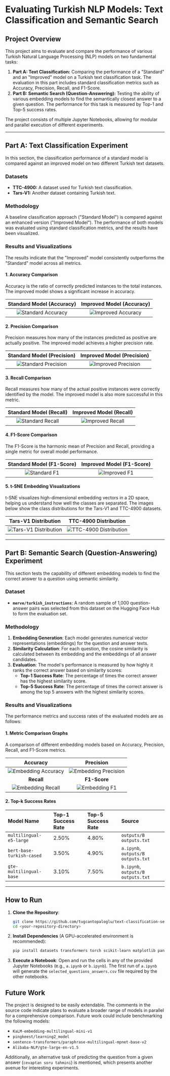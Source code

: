 # Evaluating Turkish NLP Models: Text Classification and Semantic Search

## Project Overview

This project aims to evaluate and compare the performance of various Turkish Natural Language Processing (NLP) models on two fundamental tasks:

1.  **Part A: Text Classification:** Comparing the performance of a "Standard" and an "Improved" model on a Turkish text classification task. The evaluation in this part includes standard classification metrics such as Accuracy, Precision, Recall, and F1-Score.
2.  **Part B: Semantic Search (Question-Answering):** Testing the ability of various embedding models to find the semantically closest answer to a given question. The performance for this task is measured by Top-1 and Top-5 success rates.

The project consists of multiple Jupyter Notebooks, allowing for modular and parallel execution of different experiments.

---

## Part A: Text Classification Experiment

In this section, the classification performance of a standard model is compared against an improved model on two different Turkish text datasets.

### Datasets

* **TTC-4900:** A dataset used for Turkish text classification.
* **Tars-V1:** Another dataset containing Turkish text.

### Methodology

A baseline classification approach ("Standard Model") is compared against an enhanced version ("Improved Model"). The performance of both models was evaluated using standard classification metrics, and the results have been visualized.

### Results and Visualizations

The results indicate that the "Improved" model consistently outperforms the "Standard" model across all metrics.

#### 1. Accuracy Comparison

Accuracy is the ratio of correctly predicted instances to the total instances. The improved model shows a significant increase in accuracy.

| Standard Model (Accuracy) | Improved Model (Accuracy) |
| :---: | :---: |
| ![Standard Accuracy](graphics/a_şıkkı_accuracy.png) | ![Improved Accuracy](graphics/a_şıkkı_accuarcy_geliştirilmiş.png) |

#### 2. Precision Comparison

Precision measures how many of the instances predicted as positive are actually positive. The improved model achieves a higher precision rate.

| Standard Model (Precision) | Improved Model (Precision) |
| :---: | :---: |
| ![Standard Precision](graphics/a_şıkkı_precision.png) | ![Improved Precision](graphics/a_şıkkı_geliştirilmiş_precision.png) |

#### 3. Recall Comparison

Recall measures how many of the actual positive instances were correctly identified by the model. The improved model is also more successful in this metric.

| Standard Model (Recall) | Improved Model (Recall) |
| :---: | :---: |
| ![Standard Recall](graphics/a_şıkkı_recall.png) | ![Improved Recall](graphics/a_şıkkı_recall_geliştirilmiş.png) |

#### 4. F1-Score Comparison

The F1-Score is the harmonic mean of Precision and Recall, providing a single metric for overall model performance.

| Standard Model (F1-Score) | Improved Model (F1-Score) |
| :---: | :---: |
| ![Standard F1](graphics/a_şıkkı_f1_standart.png) | ![Improved F1](graphics/a_şıkkı_f1_Geliştirilmiş.png) |

#### 5. t-SNE Embedding Visualizations

t-SNE visualizes high-dimensional embedding vectors in a 2D space, helping us understand how well the classes are separated. The images below show the class distributions for the Tars-V1 and TTC-4900 datasets.

| Tars-V1 Distribution | TTC-4900 Distribution |
| :---: | :---: |
| ![Tars-V1 Distribution](graphics/tarsv1-embedding-map.png) | ![TTC-4900 Distribution](graphics/ttc4900-embedding-map.png) |

---

## Part B: Semantic Search (Question-Answering) Experiment

This section tests the capability of different embedding models to find the correct answer to a question using semantic similarity.

### Dataset

* **`merve/turkish_instructions`**: A random sample of 1,000 question-answer pairs was selected from this dataset on the Hugging Face Hub to form the evaluation set.

### Methodology

1.  **Embedding Generation**: Each model generates numerical vector representations (embeddings) for the question and answer texts.
2.  **Similarity Calculation**: For each question, the cosine similarity is calculated between its embedding and the embeddings of all answer candidates.
3.  **Evaluation**: The model's performance is measured by how highly it ranks the correct answer based on similarity scores:
    * **Top-1 Success Rate**: The percentage of times the correct answer has the highest similarity score.
    * **Top-5 Success Rate**: The percentage of times the correct answer is among the top 5 answers with the highest similarity scores.

### Results and Visualizations

The performance metrics and success rates of the evaluated models are as follows:

#### 1. Metric Comparison Graphs

A comparison of different embedding models based on Accuracy, Precision, Recall, and F1-Score metrics.

| Accuracy | Precision |
| :---: | :---: |
| ![Embedding Accuracy](graphics/embedding_accuracy.png) | ![Embedding Precision](graphics/embedding_precision.png) |
| **Recall** | **F1-Score** |
| ![Embedding Recall](graphics/embedding_recall.png) | ![Embedding F1](graphics/embedding_f1.png) |

#### 2. Top-k Success Rates

| Model Name | Top-1 Success Rate | Top-5 Success Rate | Source |
| :--- | :--- | :--- | :--- |
| `multilingual-e5-large` | 2.50% | 4.80% | `outputs/B outputs.txt` |
| `bert-base-turkish-cased` | 3.50% | 4.90% | `a.ipynb`, `outputs/B outputs.txt` |
| `gte-multilingual-base` | 3.10% | 7.50% | `b.ipynb`, `outputs/B outputs.txt` |

---

## How to Run

1.  **Clone the Repository**:
    ```bash
    git clone https://github.com/tugcantopaloglu/text-classification-sementic-search-nlp.git
    cd <your-repository-directory>
    ```
2.  **Install Dependencies** (A GPU-accelerated environment is recommended):
    ```bash
    pip install datasets transformers torch scikit-learn matplotlib pandas
    ```
3.  **Execute a Notebook**: Open and run the cells in any of the provided Jupyter Notebooks (e.g., `a.ipynb` or `b.ipynb`). The first run of `a.ipynb` will generate the `selected_questions_answers.csv` file required by the other notebooks.

## Future Work

The project is designed to be easily extendable. The comments in the source code indicate plans to evaluate a broader range of models in parallel for a comprehensive comparison. Future work could include benchmarking the following models:

* `KaLM-embedding-multilingual-mini-v1`
* `pingkeest/learning2_model`
* `sentence-transformers/paraphrase-multilingual-mpnet-base-v2`
* `Alibaba-NLP/gte-large-en-v1.5`

Additionally, an alternative task of predicting the question from a given answer (`cevaptan soru tahmini`) is mentioned, which presents another avenue for interesting experiments.
